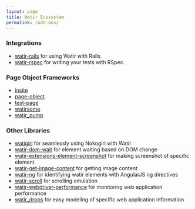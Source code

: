 ```yaml
---
layout: page
title: Watir Ecosystem
permalink: /add-ons/
---
```


<!--- Updated Aug 8, 2018 --->

### Integrations
* [watir-rails](https://github.com/watir/watir-rails) for using Watir with Rails.
* [watir-rspec](https://github.com/watir/watir-rspec) for writing your tests with RSpec.

### Page Object Frameworks
* [insite](https://github.com/jfitisoff/insite)
* [page-object](https://github.com/cheezy/page-object)
* [test-page](https://github.com/jarmo/test-page)
* [watirsome](https://github.com/p0deje/watirsome)
* [watir_pump](https://github.com/bwilczek/watir_pump)

### Other Libraries
* [watigiri](https://github.com/titusfortner/watigiri) for seamlessly using Nokogiri with Watir
* [watir-dom-wait](https://github.com/p0deje/watir-dom-wait) for element waiting based on DOM change
* [watir-extensions-element-screenshot](https://github.com/ansoni/watir-extensions-element-screenshot) for making screenshot of specific element
* [watir-get-image-content](https://github.com/orangeudav/watir-get-image-content) for getting image content
* [watir-ng](https://github.com/jdenen/watir-ng) for identifying watir elements with AngularJS ng directives
* [watir-scroll](https://github.com/p0deje/watir-scroll) for scrolling emulation
* [watir-webdriver-performance](https://github.com/90kts/watir-webdriver-performance) for monitoring web application performance
* [watir_drops](https://github.com/titusfortner/watir_drops) for easy modeling of specific web application information
